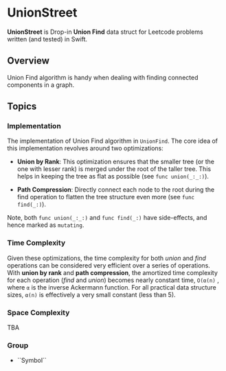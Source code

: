 # UnionStreet

**UnionStreet** is Drop-in **Union Find** data struct for Leetcode problems written (and tested) in Swift.

## Overview

Union Find algorithm is handy when dealing with finding connected components in a graph. 

## Topics

### Implementation


The implementation of Union Find algorithm in `UnionFind`. The core idea of this implementation revolves around two optimizations:

* **Union by Rank**: This optimization ensures that the smaller tree (or the one with lesser rank) is merged under the root of the taller tree. This helps in keeping the tree as flat as possible (see `func union(_:_:)`).

* **Path Compression**: Directly connect each node to the root during the find operation to flatten the tree structure even more (see `func find(_:)`).

Note, both `func union(_:_:)` and `func find(_:)` have side-effects, and hence marked as `mutating`.

### Time Complexity

Given these optimizations, the time complexity for both _union_ and _find_ operations can be considered very efficient over a series of operations. With **union by rank** and **path compression**, the amortized time complexity for each operation (_find_ and _union_) becomes nearly constant time, `O(α(n)` , where `α` is the inverse Ackermann function. For all practical data structure sizes,  `α(n)` is effectively a very small constant (less than 5).

### Space Complexity

TBA

### <!--@START_MENU_TOKEN@-->Group<!--@END_MENU_TOKEN@-->

- <!--@START_MENU_TOKEN@-->``Symbol``<!--@END_MENU_TOKEN@-->
